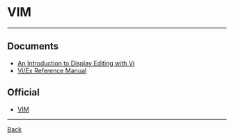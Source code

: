 # VIM

---

## Documents

- [An Introduction to Display Editing with Vi](https://docs-archive.freebsd.org/44doc/usd/12.vi/paper.html)
- [Vi/Ex Reference Manual](https://docs-archive.freebsd.org/44doc/usd/13.viref/paper.pdf)

## Official

- [VIM](https://www.vim.org/)

---

[Back](./../readme.md)
